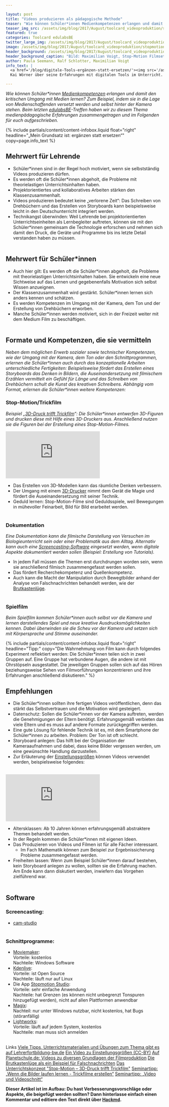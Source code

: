 ```yaml
---

layout: post
title: "Videos produzieren als pädagogische Methode"
teaser: "Wie können Schüler*innen Medienkompetenzen erlangen und damit den kritischen Umgang mit Medien lernen? Zum Beispiel, indem sie in die Lage von Medienschaffenden versetzt werden und selbst hinter der Kamera stehen."
teaser_img_src: /assets/img/blog/2017/August/toolcard_videoproduktion/stopmotion_film_set.jpg
featured: true
categories: Toolcard edulabsBE
twitter_large_img: /assets/img/blog/2017/August/toolcard_videoproduktion/stopmotion_film_set.jpg
image: /assets/img/blog/2017/August/toolcard_videoproduktion/stopmotion_film_set.jpg
header_background: /assets/img/blog/2017/August/toolcard_videoproduktion/stopmotion_film_set.jpg
header_background_caption: "Bild: Maximilian Voigt, Stop-Motion Filmset. Lizenz: CC-BY 4.0"
author: Paula Seemann, Ralf Schlotter, Maximilian Voigt
info_text: |
  <a href='/blog/digitale-Tools-ergänzen-statt-ersetzen/'><img src='/assets/img/blog/2017/Juli/interview_kai_woerner/app_idee.jpg' style='width: 100%; display: inline-block'></a>
  Kai Wörner über seine Erfahrungen mit digitalen Tools im Unterricht.

---
```


*Wie können Schüler\*innen [Medienkompetenzen](http://www.ard.de/home/ard/Medienkompetenz__Spielregeln_der_modernen_Medienwelt/76910/index.html) erlangen und damit den kritischen Umgang mit Medien lernen? Zum Beispiel, indem sie in die Lage von Medienschaffenden versetzt werden und selbst hinter der Kamera stehen. Beim letzten [edulabsBE](/labs/edulabsbe)-Treffen haben wir zu diesem Thema medienpädagogische Erfahrungen zusammengetragen und im Folgenden für euch aufgeschrieben.*
<!-- include infobox -->
{% include partials/content/content-infobox.liquid float="right" headline="„Mein Grundsatz ist: ergänzen statt ersetzen“" copy=page.info_text %}

## Mehrwert für Lehrende

* Schüler\*innen sind in der Regel hoch motiviert, wenn sie selbstständig Videos produzieren dürfen.
* Es werden oft die Schüler\*innen abgeholt, die Probleme mit theorielastigen Unterrichtsinhalten haben.
* Projektorientiertes und kollaboratives Arbeiten stärken den Klassenzusammenhalt.
* Videos produzieren bedeutet keine „verlorene Zeit“: Das Schreiben von Drehbüchern und das Erstellen von Storyboards kann beispielsweise leicht in den Deutschunterricht integriert werden.
* Technikangst überwinden: Weil Lehrende bei projektorientierten Unterrichtseinheiten als Lernbegleiter auftreten, können sie mit den Schüler\*innen gemeinsam die Technologie erforschen und nehmen sich damit den Druck, die Geräte und Programme bis ins letzte Detail verstanden haben zu müssen.
<br><br>

## Mehrwert für Schüler\*innen

* Auch hier gilt: Es werden oft die Schüler\*innen abgeholt, die Probleme mit theorielastigen Unterrichtsinhalten haben. Sie entwickeln eine neue Sichtweise auf das Lernen und gegebenenfalls Motivation sich selbst Wissen anzueignen.
* Der Klassenzusammenhalt wird gestärkt. Schüler\*innen lernen sich anders kennen und schätzen.
* Es werden Kompetenzen im Umgang mit der Kamera, dem Ton und der Erstellung von Drehbüchern erworben.
* Manche Schüler\*innen werden motiviert, sich in der Freizeit weiter mit dem Medium Film zu beschäftigen.
<br><br>

## Formate und Kompetenzen, die sie vermitteln

*Neben dem möglichen Erwerb sozialer sowie technischer Kompetenzen, wie der Umgang mit der Kamera, dem Ton oder den Schnittprogrammen, erlernen die Schüler\*innen auch durch das konzeptionelle Arbeiten unterschiedliche Fertigkeiten: Beispielsweise fördert das Erstellen eines Storyboards das Denken in Bildern, die Auseinandersetzung mit filmischem Erzählen vermittelt ein Gefühl für Länge und das Schreiben von Drehbüchern schult die Kunst des kreativen Schreibens.
Abhängig vom Format, erlernen die Schüler\*innen weitere Kompetenzen:*

### Stop-Motion/Trickfilm

*Beispiel „[3D-Druck trifft Trickfilm](http://www.medien-in-die-schule.de/werkzeugkaesten/werkzeugkasten-diy-und-making/werkzeugportraets-beispiele-aus-der-praxis/stop-motion-3d-druck-trifft-trickfilm-projekt/)“: Die Schüler\*innen entwerfen 3D-Figuren und drucken diese mit Hilfe eines 3D-Druckers aus. Anschließend nutzen sie die Figuren bei der Erstellung eines Stop-Motion-Filmes.*
<div class="video"><iframe src="https://giphy.com/embed/R3H7UiNMdykYE" frameBorder="0" class="giphy-embed" allowFullScreen></iframe><p><a href="https://giphy.com/gifs/3d-printing-R3H7UiNMdykYE"></a></p></div>

* Das Erstellen von 3D-Modellen kann das räumliche Denken verbessern.<br>
* Der Umgang mit einem [3D-Drucker](https://www.medienpaedagogik-praxis.de/tag/3d-druck/) nimmt dem Gerät die Magie und fördert die Auseinandersetzung mit seiner Technik.<br>
* Geduld lernen: Stop-Motion-Filme sind Geduldsspiele, weil Bewegungen in mühevoller Feinarbeit, Bild für Bild erarbeitet werden.<br><br>

### Dokumentation

*Eine Dokumentation kann die filmische Darstellung von Versuchen im Biologieunterricht sein oder einer Problematik aus dem Alltag. Alternativ kann auch eine [Screencasting-Software](https://de.wikipedia.org/wiki/Screencast) eingesetzt werden, wenn digitale Aspekte dokumentiert werden sollen (Beispiel: Erstellung von Tutorials).*

* In jedem Fall müssen die Themen erst durchdrungen worden sein, wenn sie anschließend filmisch zusammengefasst werden sollen.
* Das fördert Recherchekompetenz und Quellenkompetenz.
* Auch kann die Macht der Manipulation durch Bewegtbilder anhand der Analyse von Falschnachrichten behandelt werden, wie der [Brutkastenlüge](https://de.wikipedia.org/wiki/Brutkastenl%C3%BCge).<br><br>

### Spielfilm

*Beim Spielfilm kommen Schüler\*innen auch selbst vor die Kamera und lernen darstellendes Spiel und neue kreative Ausdrucksmöglichkeiten kennen. Dabei überwinden sie die Scheu vor der Kamera und setzen sich mit Körpersprache und Stimme auseinander.*
<!-- include ionfobox -->
{% include partials/content/content-infobox.liquid float="right" headline="Tipp:" copy="Die Wahrnehmung von Film kann durch folgendes Experiment reflektiert werden: Die Schüler*innen teilen sich in zwei Gruppen auf. Eine Gruppe hat verbundene Augen, die andere ist mit Ohrstöpseln ausgestattet. Die jeweiligen Gruppen sollen sich auf das Hören beziehungsweise Sehen von Filmvorführungen konzentrieren und ihre Erfahrungen anschließend diskutieren." %}

## Empfehlungen

* Die Schüler\*innen sollten ihre fertigen Videos veröffentlichen, denn das stärkt das Selbstvertrauen und die Motivation wird gesteigert.
* Datenschutz: Sollen die Schüler\*innen vor der Kamera auftreten, werden die Genehmigungen der Eltern benötigt. Erfahrungsgemäß verbieten das viele Eltern und es muss auf andere Formate zurückgegriffen werden.
* Eine gute Lösung für fehlende Technik ist es, mit dem Smartphone der Schüler\*innen zu arbeiten. Problem: Der Ton ist oft schlecht.
* Storyboard anlegen: Das hilft bei der Organisation der Kameraaufnahmen und dabei, dass keine Bilder vergessen werden, um eine gewünschte Handlung darzustellen.
* Zur Erläuterung der [Einstellungsgrößen](https://de.wikipedia.org/wiki/Einstellungsgr%C3%B6%C3%9Fe) können Videos verwendet werden, beispielsweise folgendes:<br><br>
<div class="video"><iframe  src="https://www.youtube.com/embed/rOFIwI2zEoo?ecver=1" frameborder="0" allowfullscreen></iframe></div>

* Altersklassen: Ab 10 Jahren können erfahrungsgemäß abstraktere Themen behandelt werden.
* In der Regeln kommen die Schüler\*innen mit eigenen Ideen.
* Das Produzieren von Videos und Filmen ist für alle Fächer interessant.
    * Im Fach Mathematik können zum Beispiel zur Ergebnissicherung Probleme zusammengefasst werden.
* Freiheiten lassen: Wenn zum Beispiel Schüler\*innen darauf bestehen, kein Storyboard anlegen zu wollen, sollten sie die Erfahrung machen. Am Ende kann dann diskutiert werden, inwiefern das Vorgehen zielführend war.<br><br>

## Software

### Screencasting:

* [cam-studio](http://camstudio.org/)
<br><br>

### Schnittprogramme:

* [Moviemaker](https://de.wikipedia.org/wiki/Windows_Movie_Maker):<br>
Vorteile: kostenlos<br>
Nachteile: Windows Software<br>
* [Kdenlive](https://kdenlive.org/):<br>
Vorteile: ist Open Source<br>
Nachteile: läuft nur auf Linux<br>
* Die App [Stopmotion Studio](https://www.cateater.com/):<br>
Vorteile: sehr einfache Anwendung<br>
Nachteile: hat Grenzen (es können nicht unbegrenzt Tonspuren hinzugefügt werden), nicht auf allen Plattformen anwendbar<br>
* [Magix](http://www.magix.com/de/?AffiliateID=80&phash=1tfJcP0uekxzmk3q&gclid=EAIaIQobChMIu_CCgZTI1QIV1hXTCh3DHwlgEAAYASAAEgIXjvD_BwE):<br>
Nachteil: nur unter Windows nutzbar, nicht kostenlos, hat Bugs (störanfällig)<br>
* [Lightworks](https://www.lwks.com/):<br>
Vorteile: läuft auf jedem System, kostenlos<br>
Nachteile: man muss sich anmelden<br><br>

<p class="link-list">
    <span class="link-list-headline">Links</span>
    <a class="external-link" href="https://lehrerfortbildung-bw.de/st_digital/medienwerkstatt/multimedia/video-im-unterricht/" target="_blank">Viele Tipps, Unterrichtsmaterialien und Übungen zum Thema gibt es auf Lehrerfortbildung-bw.de</a>
    <a class="external-link" href="https://www.youtube.com/watch?v=rOFIwI2zEoo" target="_blank">Ein Video zu Einstellungsgrößen (CC-BY)</a>
    <a class="external-link" href="https://www.planet-schule.de/wissenspool/filmbildung-in-der-grundschule/inhalt/sendung.html#" target="_blank">Auf Planetschule.de: Videos zu diversen Grundlagen der Filmproduktion</a>
    <a class="external-link" href="https://de.wikipedia.org/wiki/Brutkastenl%C3%BCge" target="_blank">Die Brutkastenlüge als ein Beispiel für Falschnachrichten</a>
    <a class="external-link" href="http://www.medien-in-die-schule.de/werkzeugkaesten/werkzeugkasten-diy-und-making/werkzeugportraets-beispiele-aus-der-praxis/stop-motion-3d-druck-trifft-trickfilm-projekt/" target="_blank">Das Unterrichtskonzept "Stop-Motion – 3D-Druck trifft Trickfilm"</a>
    <a class="external-link" href="http://www.bits21.de/39_Wenn_die_Bilder_laufen_lernen_Trickfilme_erstellen_23_25_10_2017.htm?nId=21" target="_blank">Seminartipp: „Wenn die Bilder laufen lernen - Trickfilme erstellen“</a>
    <a class="external-link" href="http://www.bits21.de/39_Video_und_Videoschnitt_18_20_10_2017.htm?nId=6" target="_blank">Seminartipp: „Video und Videoschnitt“</a>
</p>

**Dieser Artikel ist im Aufbau: Du hast Verbesserungsvorschläge oder Aspekte, die beigefügt werden sollten? Dann hinterlasse einfach einen Kommentar und editiere den Text direkt über [Hackmd](https://hackmd.io/IwDgJgxgpsYKwFoBmYoE4EBY3EwkA7GEggEwCGAzJqikpbEA).**
